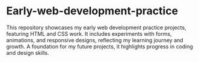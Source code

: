 
# Early-web-development-practice
>>>>>>> 
This repository showcases my early web development practice projects, featuring HTML and CSS work. It includes experiments with forms, animations, and responsive designs, reflecting my learning journey and growth. A foundation for my future projects, it highlights progress in coding and design skills.
